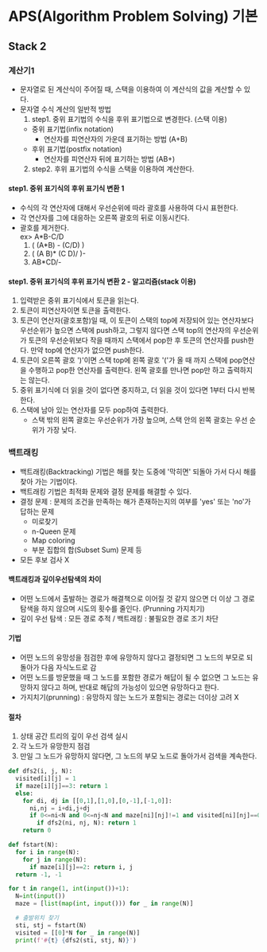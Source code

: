 ﻿# APS(Algorithm Problem Solving) 기본

## Stack 2

### 계산기1

- 문자열로 된 계산식이 주어질 때, 스택을 이용하여 이 계산식의 값을 계산할 수 있다.
- 문자열 수식 계산의 일반적 방법
  1. step1. 중위 표기법의 수식을 후위 표기법으로 변경한다. (스택 이용)
  - 중위 표기법(infix notation)
    - 연산자를 피연산자의 가운데 표기하는 방법 (A+B)
  - 후위 표기법(postfix notation)
    - 연산자를 피연산자 뒤에 표기하는 방법 (AB+)
  2. step2. 후위 표기법의 수식을 스택을 이용하여 계산한다.

#### step1. 중위 표기식의 후위 표기식 변환 1

- 수식의 각 연산자에 대해서 우선순위에 따라 괄호를 사용하여 다시 표현한다.
- 각 연산자를 그에 대응하는 오른쪽 괄호의 뒤로 이동시킨다.
- 괄호를 제거한다.
  <br>ex> A\*B-C/D
  1. ( (A\*B) - (C/D) )
  2. ( (A B)\* (C D)/ )-
  3. AB\*CD/-

#### step1. 중위 표기식의 후위 표기식 변환 2 - 알고리즘(stack 이용)

1. 입력받은 중위 표기식에서 토큰을 읽는다.
2. 토큰이 피연산자이면 토큰을 출력한다.
3. 토큰이 연산자(괄호포함)일 때, 이 토큰이 스택의 top에 저장되어 있는 연산자보다 우선순위가 높으면 스택에 push하고, 그렇지 않다면 스택 top의 연산자의 우선순위가 토큰의 우선순위보다 작을 때까지 스택에서 pop한 후 토큰의 연산자를 push한다. 만약 top에 연산자가 없으면 push한다.
4. 토큰이 오른쪽 괄호 ')'이면 스택 top에 왼쪽 괄호 '('가 올 때 까지 스택에 pop연산을 수행하고 pop한 연산자를 출력한다. 왼쪽 괄호를 만나면 pop만 하고 출력하지는 않는다.
5. 중위 표기식에 더 읽을 것이 없다면 중지하고, 더 읽을 것이 있다면 1부터 다시 반복한다.
6. 스택에 남아 있는 연산자를 모두 pop하여 출력한다.
   - 스택 밖의 왼쪽 괄호는 우선순위가 가장 높으며, 스택 안의 왼쪽 괄호는 우선 순위가 가장 낮다.

### 백트래킹

- 백트래킹(Backtracking) 기법은 해를 찾는 도중에 '막히면' 되돌아 가서 다시 해를 찾아 가는 기법이다.
- 백트래킹 기법은 최적화 문제와 결정 문제를 해결할 수 있다.
- 결정 문제 : 문제의 조건을 만족하는 해가 존재하는지의 여부를 'yes' 또는 'no'가 답하는 문제
  - 미로찾기
  - n-Queen 문제
  - Map coloring
  - 부분 집합의 합(Subset Sum) 문제 등
- 모든 후보 검사 X

#### 백트래킹과 깊이우선탐색의 차이

- 어떤 노드에서 출발하는 경로가 해결책으로 이어질 것 같지 않으면 더 이상 그 경로 탐색을 하지 않으며 시도의 횟수를 줄인다. (Prunning 가지치기)
- 깊이 우선 탐색 : 모든 경로 추적 / 백트래킹 : 불필요한 경로 조기 차단

#### 기법

- 어떤 노드의 유망성을 점검한 후에 유망하지 않다고 결정되면 그 노드의 부모로 되돌아가 다음 자식노드로 감
- 어떤 노드를 방문했을 때 그 노드를 포함한 경로가 해답이 될 수 없으면 그 노드는 유망하지 않다고 하며, 반대로 해답의 가능성이 있으면 유망하다고 한다.
- 가지치기(prunning) : 유망하지 않는 노드가 포함되는 경로는 더이상 고려 X

#### 절차

1. 상태 공간 트리의 깊이 우선 검색 실시
2. 각 노드가 유망한지 점검
3. 만일 그 노드가 유망하지 않다면, 그 노드의 부모 노드로 돌아가서 검색을 계속한다.

```py
def dfs2(i, j, N):
  visited[i][j] = 1
  if maze[i][j]==3: return 1
  else:
    for di, dj in [[0,1],[1,0],[0,-1],[-1,0]]:
      ni,nj = i+di,j+dj
      if 0<=ni<N and 0<=nj<N and maze[ni][nj]!=1 and visited[ni][nj]==0:
        if dfs2(ni, nj, N): return 1
    return 0

def fstart(N):
  for i in range(N):
    for j in range(N):
      if maze[i][j]==2: return i, j
  return -1, -1

for t in range(1, int(input())+1):
  N=int(input())
  maze = [list(map(int, input())) for _ in range(N)]

  # 출발위치 찾기
  sti, stj = fstart(N)
  visited = [[0]*N for _ in range(N)]
  print(f'#{t} {dfs2(sti, stj, N)}')
```
